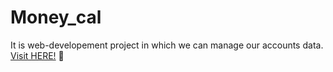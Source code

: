 # Money_cal
It is web-developement project in which we can manage our accounts data.</br>
<a href="https://omsai11.github.io/Money_cal/">Visit HERE!</a>
🤩

